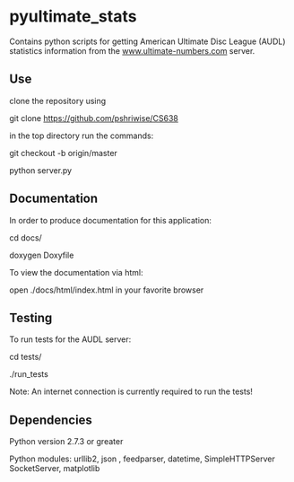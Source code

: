 pyultimate_stats
================

Contains python scripts for getting American Ultimate Disc League (AUDL) statistics information from the www.ultimate-numbers.com server.

Use
--------------

clone the repository using 

git clone https://github.com/pshriwise/CS638

in the top directory run the commands:

git checkout -b origin/master

python server.py


Documentation
--------------

In order to produce documentation for this application:

cd docs/

doxygen Doxyfile

To view the documentation via html:

open ./docs/html/index.html in your favorite browser


Testing
-------

To run tests for the AUDL server:

cd tests/

./run_tests

Note: An internet connection is currently required to run the tests!

Dependencies
-------------

Python version 2.7.3 or greater 

Python modules: urllib2, json , feedparser, datetime, SimpleHTTPServer
                SocketServer, matplotlib

